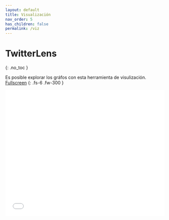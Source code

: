 ```yaml
---
layout: default
title: Visualización
nav_order: 5
has_children: false
permalink: /viz
---
```


<style>
    iframe{
    border: none;
    }
</style>

# TwitterLens
{: .no_toc }

Es posible explorar los gráfos con esta herramienta de visulización. [Fullscreen](/TesisGraphlets/graphviz/_site/index.html)
{: .fs-6 .fw-300 }


<iframe
    width="100%"
    height="400px"
    src="/TesisGraphlets/graphviz/_site/index.html">
</iframe>